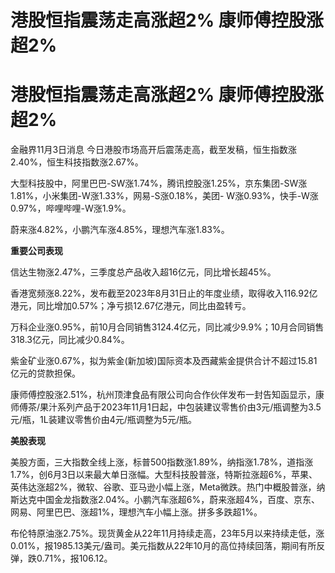 # 港股恒指震荡走高涨超2% 康师傅控股涨超2%

# 港股恒指震荡走高涨超2% 康师傅控股涨超2%

金融界11月3日消息 今日港股市场高开后震荡走高，截至发稿，恒生指数涨2.40%，恒生科技指数涨2.67%。

大型科技股中，阿里巴巴-SW涨1.74%，腾讯控股涨1.25%，京东集团-SW涨1.81%，小米集团-W涨1.33%，网易-S涨0.18%，美团-
W涨0.93%，快手-W涨0.97%，哔哩哔哩-W涨1.9%。

蔚来涨4.82%，小鹏汽车涨4.85%，理想汽车涨1.83%。

**重要公司表现**

信达生物涨2.47%，三季度总产品收入超16亿元，同比增长超45%。

香港宽频涨8.22%，发布截至2023年8月31日止的年度业绩，取得收入116.92亿港元，同比增加0.57%；净亏损12.67亿港元，同比由盈转亏。

万科企业涨0.95%，前10月合同销售3124.4亿元，同比减少9.9%；10月合同销售318.3亿元，同比减少0.84%。

紫金矿业涨0.67%，拟为紫金(新加坡)国际资本及西藏紫金提供合计不超过15.81亿元的贷款担保。

康师傅控股涨2.51%，杭州顶津食品有限公司向合作伙伴发布一封告知函显示，康师傅茶/果汁系列产品于2023年11月1日起，中包装建议零售价由3元/瓶调整为3.5元/瓶，1L装建议零售价由4元/瓶调整为5元/瓶。

**美股表现**

美股方面，三大指数全线上涨，标普500指数涨1.89%，纳指涨1.78%，道指涨1.7%，创6月3日以来最大单日涨幅。大型科技股普涨，特斯拉涨超6%，苹果、英伟达涨超2%，微软、谷歌、亚马逊小幅上涨，Meta微跌。热门中概股普涨，纳斯达克中国金龙指数涨2.04%。小鹏汽车涨超6%，蔚来涨超4%，百度、京东、网易、阿里巴巴、涨超1%，理想汽车小幅上涨。拼多多跌超1%。

布伦特原油涨2.75%。现货黄金从22年11月持续走高，23年5月以来持续走低，涨0.01%，报1985.13美元/盎司。美元指数从22年10月的高位持续回落，期间有所反弹，跌0.71%，报106.12。

